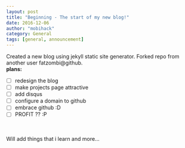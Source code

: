 ```yaml
---
layout: post
title: "Beginning - The start of my new blog!"
date: 2016-12-06
author: "mobihack"
category: General
tags: [general, announcement]
---
```

Created a new blog using jekyll static site generator. Forked repo from another user fatzombi@github.
<br><b>plans:</b>


- [ ] redesign the blog
- [ ] make projects page attractive
- [ ] add disqus
- [ ] configure a domain to github
- [ ] embrace github :D
- [ ] PROFIT ?? :P
<br>
<br>Will add things that i learn and more...
